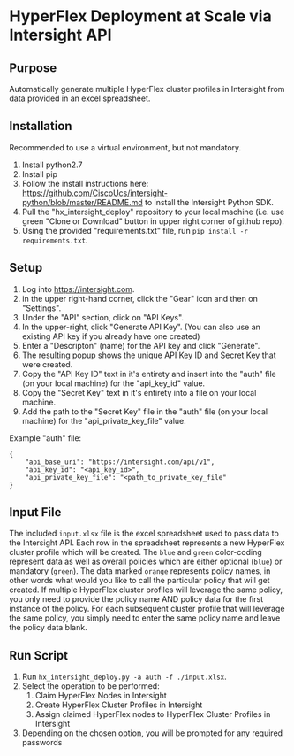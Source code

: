 # HyperFlex Deployment at Scale via Intersight API

## Purpose

Automatically generate multiple HyperFlex cluster profiles in Intersight from data provided in an excel spreadsheet.

## Installation

Recommended to use a virtual environment, but not mandatory.

1. Install python2.7
2. Install pip
3. Follow the install instructions here: https://github.com/CiscoUcs/intersight-python/blob/master/README.md to install the Intersight Python SDK.
4. Pull the "hx_intersight_deploy" repository to your local machine (i.e. use green "Clone or Download" button in upper right corner of github repo).
4. Using the provided "requirements.txt" file, run `pip install -r requirements.txt`.

## Setup

1. Log into https://intersight.com.
2. in the upper right-hand corner, click the "Gear" icon and then on "Settings".
3. Under the "API" section, click on "API Keys".
4. In the upper-right, click "Generate API Key". (You can also use an existing API key if you already have one created)
5. Enter a "Descripton" (name) for the API key and click "Generate".
6. The resulting popup shows the unique API Key ID and Secret Key that were created.
7. Copy the "API Key ID" text in it's entirety and insert into the "auth" file (on your local machine) for the "api_key_id" value.
8. Copy the "Secret Key" text in it's entirety into a file on your local machine.
9. Add the path to the "Secret Key" file in the "auth" file (on your local machine) for the "api_private_key_file" value.

Example "auth" file:

```
{
    "api_base_uri": "https://intersight.com/api/v1",
    "api_key_id": "<api_key_id>",
    "api_private_key_file": "<path_to_private_key_file"
}
```

## Input File

The included `input.xlsx` file is the excel spreadsheet used to pass data to the Intersight API. Each row in the spreadsheet represents a new HyperFlex cluster profile which will be created. The `blue` and `green` color-coding represent data as well as overall policies which are either optional (`blue`) or mandatory (`green`). The data marked `orange` represents policy names, in other words what would you like to call the particular policy that will get created. If multiple HyperFlex cluster profiles will leverage the same policy, you only need to provide the policy name AND policy data for the first instance of the policy. For each subsequent cluster profile that will leverage the same policy, you simply need to enter the same policy name and leave the policy data blank.

## Run Script

1. Run `hx_intersight_deploy.py -a auth -f ./input.xlsx`.
2. Select the operation to be performed:
   1. Claim HyperFlex Nodes in Intersight
   2. Create HyperFlex Cluster Profiles in Intersight
   3. Assign claimed HyperFlex nodes to HyperFlex Cluster Profiles in Intersight
3. Depending on the chosen option, you will be prompted for any required passwords
